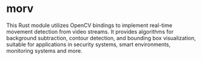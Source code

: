 # morv

This Rust module utilizes OpenCV bindings to implement real-time movement detection from video streams. 
It provides algorithms for background subtraction, contour detection, and bounding box visualization, suitable for applications in security systems, smart environments, monitoring systems and more.
